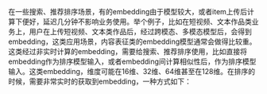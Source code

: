 在一些搜索、推荐排序场景，有的embedding由于模型较大，或者item上传后计算下便好，延迟几分钟不影响业务使用。举个例子，比如在短视频、文本作品类业务上，用户在上传短视频、文本类作品后，经过跨模态、多模态模型后，会得到embedding，这类应用场景，内容表征类的embedding模型通常会做得比较重。这类经过非实时计算的embedding，需要给搜索、推荐排序使用，比如直接将embedding作为排序模型输入，或者embedding间计算相似性后，作为排序模型输入。这类embedding，维度可能在16维、32维、64维甚至在128维。在排序的时候，需要非常实时的获取到embedding，一种方式如下：

